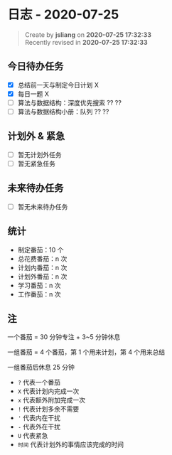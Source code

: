 日志 - 2020-07-25
===

> Create by **jsliang** on **2020-07-25 17:32:33**  
> Recently revised in **2020-07-25 17:32:33**  

## 今日待办任务

* [x] 总结前一天与制定今日计划 X
* [x] 每日一题 X
* [ ] 算法与数据结构：深度优先搜索 ?? ??
* [ ] 算法与数据结构小册：队列 ?? ??

## 计划外 & 紧急

* [ ] 暂无计划外任务
* [ ] 暂无紧急任务

## 未来待办任务

* [ ] 暂无未来待办任务

## 统计

* 制定番茄：10 个
* 总花费番茄：n 次
* 计划内番茄：n 次
* 计划外番茄：n 次
* 学习番茄：n 次
* 工作番茄：n 次

## 注

一个番茄 = 30 分钟专注 + 3~5 分钟休息

一组番茄 = 4 个番茄，第 1 个用来计划，第 4 个用来总结

一组番茄后休息 25 分钟

* `?` 代表一个番茄
* `X` 代表计划内完成一次
* `x` 代表额外附加完成一次
* `!` 代表计划多余不需要
* `'` 代表内在干扰
* `-` 代表外在干扰
* `U` 代表紧急
* `时间` 代表计划外的事情应该完成的时间
